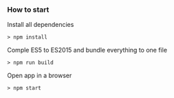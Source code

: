 ### How to start

Install all dependencies

```> npm install ```

Comple ES5 to ES2015 and bundle everything to one file

```> npm run build ```

Open app in a browser

```> npm start ```
